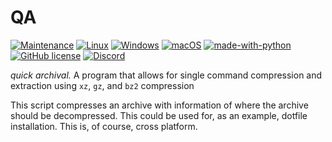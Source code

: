 # QA

[![Maintenance](https://img.shields.io/badge/Maintained%3F-yes-green.svg)](https://GitHub.com/El-Wumbus/qa/graphs/commit-activity) [![Linux](https://svgshare.com/i/Zhy.svg)](https://svgshare.com/i/Zhy.svg) [![Windows](https://svgshare.com/i/ZhY.svg)](https://svgshare.com/i/ZhY.svg) [![macOS](https://svgshare.com/i/ZjP.svg)](https://svgshare.com/i/ZjP.svg) [![made-with-python](https://img.shields.io/badge/Made%20with-Python-1f425f.svg)](https://www.python.org/) [![GitHub license](https://img.shields.io/github/license/El-wumbus/qa.svg)](https://github.com/El-wumbus/qa/blob/master/LICENSE) [![Discord](https://img.shields.io/badge/Join-Discord-red?label=&logo=discord&logoColor=ffffff&color=7389D8&labelColor=6A7EC2)](https://discord.gg/8wBUFeGGYc)

*quick archival.*
A program that allows for single command compression and extraction using `xz`, `gz`, and `bz2` compression

This script compresses an archive with information of where the archive should be decompressed.
This could be used for, as an example, dotfile installation.
This is, of course, cross platform.
